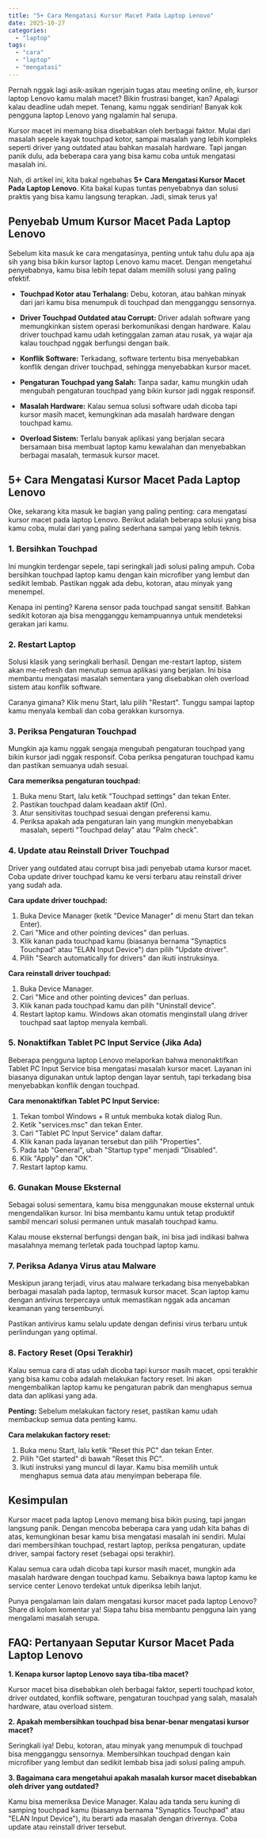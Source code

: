 ```yaml
---
title: "5+ Cara Mengatasi Kursor Macet Pada Laptop Lenovo"
date: 2025-10-27
categories: 
  - "laptop"
tags: 
  - "cara"
  - "laptop"
  - "mengatasi"
---
```


Pernah nggak lagi asik-asikan ngerjain tugas atau meeting online, eh, kursor laptop Lenovo kamu malah macet? Bikin frustrasi banget, kan? Apalagi kalau deadline udah mepet. Tenang, kamu nggak sendirian! Banyak kok pengguna laptop Lenovo yang ngalamin hal serupa.

Kursor macet ini memang bisa disebabkan oleh berbagai faktor. Mulai dari masalah sepele kayak touchpad kotor, sampai masalah yang lebih kompleks seperti driver yang outdated atau bahkan masalah hardware. Tapi jangan panik dulu, ada beberapa cara yang bisa kamu coba untuk mengatasi masalah ini.

Nah, di artikel ini, kita bakal ngebahas **5+ Cara Mengatasi Kursor Macet Pada Laptop Lenovo**. Kita bakal kupas tuntas penyebabnya dan solusi praktis yang bisa kamu langsung terapkan. Jadi, simak terus ya!

## Penyebab Umum Kursor Macet Pada Laptop Lenovo

Sebelum kita masuk ke cara mengatasinya, penting untuk tahu dulu apa aja sih yang bisa bikin kursor laptop Lenovo kamu macet. Dengan mengetahui penyebabnya, kamu bisa lebih tepat dalam memilih solusi yang paling efektif.

- **Touchpad Kotor atau Terhalang:** Debu, kotoran, atau bahkan minyak dari jari kamu bisa menumpuk di touchpad dan mengganggu sensornya.
    
- **Driver Touchpad Outdated atau Corrupt:** Driver adalah software yang memungkinkan sistem operasi berkomunikasi dengan hardware. Kalau driver touchpad kamu udah ketinggalan zaman atau rusak, ya wajar aja kalau touchpad nggak berfungsi dengan baik.
    
- **Konflik Software:** Terkadang, software tertentu bisa menyebabkan konflik dengan driver touchpad, sehingga menyebabkan kursor macet.
    
- **Pengaturan Touchpad yang Salah:** Tanpa sadar, kamu mungkin udah mengubah pengaturan touchpad yang bikin kursor jadi nggak responsif.
    
- **Masalah Hardware:** Kalau semua solusi software udah dicoba tapi kursor masih macet, kemungkinan ada masalah hardware dengan touchpad kamu.
    
- **Overload Sistem:** Terlalu banyak aplikasi yang berjalan secara bersamaan bisa membuat laptop kamu kewalahan dan menyebabkan berbagai masalah, termasuk kursor macet.
    

## 5+ Cara Mengatasi Kursor Macet Pada Laptop Lenovo

Oke, sekarang kita masuk ke bagian yang paling penting: cara mengatasi kursor macet pada laptop Lenovo. Berikut adalah beberapa solusi yang bisa kamu coba, mulai dari yang paling sederhana sampai yang lebih teknis.

### 1\. Bersihkan Touchpad

Ini mungkin terdengar sepele, tapi seringkali jadi solusi paling ampuh. Coba bersihkan touchpad laptop kamu dengan kain microfiber yang lembut dan sedikit lembab. Pastikan nggak ada debu, kotoran, atau minyak yang menempel.

Kenapa ini penting? Karena sensor pada touchpad sangat sensitif. Bahkan sedikit kotoran aja bisa mengganggu kemampuannya untuk mendeteksi gerakan jari kamu.

### 2\. Restart Laptop

Solusi klasik yang seringkali berhasil. Dengan me-restart laptop, sistem akan me-refresh dan menutup semua aplikasi yang berjalan. Ini bisa membantu mengatasi masalah sementara yang disebabkan oleh overload sistem atau konflik software.

Caranya gimana? Klik menu Start, lalu pilih "Restart". Tunggu sampai laptop kamu menyala kembali dan coba gerakkan kursornya.

### 3\. Periksa Pengaturan Touchpad

Mungkin aja kamu nggak sengaja mengubah pengaturan touchpad yang bikin kursor jadi nggak responsif. Coba periksa pengaturan touchpad kamu dan pastikan semuanya udah sesuai.

**Cara memeriksa pengaturan touchpad:**

1. Buka menu Start, lalu ketik "Touchpad settings" dan tekan Enter.
2. Pastikan touchpad dalam keadaan aktif (On).
3. Atur sensitivitas touchpad sesuai dengan preferensi kamu.
4. Periksa apakah ada pengaturan lain yang mungkin menyebabkan masalah, seperti "Touchpad delay" atau "Palm check".

### 4\. Update atau Reinstall Driver Touchpad

Driver yang outdated atau corrupt bisa jadi penyebab utama kursor macet. Coba update driver touchpad kamu ke versi terbaru atau reinstall driver yang sudah ada.

**Cara update driver touchpad:**

1. Buka Device Manager (ketik "Device Manager" di menu Start dan tekan Enter).
2. Cari "Mice and other pointing devices" dan perluas.
3. Klik kanan pada touchpad kamu (biasanya bernama "Synaptics Touchpad" atau "ELAN Input Device") dan pilih "Update driver".
4. Pilih "Search automatically for drivers" dan ikuti instruksinya.

**Cara reinstall driver touchpad:**

1. Buka Device Manager.
2. Cari "Mice and other pointing devices" dan perluas.
3. Klik kanan pada touchpad kamu dan pilih "Uninstall device".
4. Restart laptop kamu. Windows akan otomatis menginstall ulang driver touchpad saat laptop menyala kembali.

### 5\. Nonaktifkan Tablet PC Input Service (Jika Ada)

Beberapa pengguna laptop Lenovo melaporkan bahwa menonaktifkan Tablet PC Input Service bisa mengatasi masalah kursor macet. Layanan ini biasanya digunakan untuk laptop dengan layar sentuh, tapi terkadang bisa menyebabkan konflik dengan touchpad.

**Cara menonaktifkan Tablet PC Input Service:**

1. Tekan tombol Windows + R untuk membuka kotak dialog Run.
2. Ketik "services.msc" dan tekan Enter.
3. Cari "Tablet PC Input Service" dalam daftar.
4. Klik kanan pada layanan tersebut dan pilih "Properties".
5. Pada tab "General", ubah "Startup type" menjadi "Disabled".
6. Klik "Apply" dan "OK".
7. Restart laptop kamu.

### 6\. Gunakan Mouse Eksternal

Sebagai solusi sementara, kamu bisa menggunakan mouse eksternal untuk mengendalikan kursor. Ini bisa membantu kamu untuk tetap produktif sambil mencari solusi permanen untuk masalah touchpad kamu.

Kalau mouse eksternal berfungsi dengan baik, ini bisa jadi indikasi bahwa masalahnya memang terletak pada touchpad laptop kamu.

### 7\. Periksa Adanya Virus atau Malware

Meskipun jarang terjadi, virus atau malware terkadang bisa menyebabkan berbagai masalah pada laptop, termasuk kursor macet. Scan laptop kamu dengan antivirus terpercaya untuk memastikan nggak ada ancaman keamanan yang tersembunyi.

Pastikan antivirus kamu selalu update dengan definisi virus terbaru untuk perlindungan yang optimal.

### 8\. Factory Reset (Opsi Terakhir)

Kalau semua cara di atas udah dicoba tapi kursor masih macet, opsi terakhir yang bisa kamu coba adalah melakukan factory reset. Ini akan mengembalikan laptop kamu ke pengaturan pabrik dan menghapus semua data dan aplikasi yang ada.

**Penting:** Sebelum melakukan factory reset, pastikan kamu udah membackup semua data penting kamu.

**Cara melakukan factory reset:**

1. Buka menu Start, lalu ketik "Reset this PC" dan tekan Enter.
2. Pilih "Get started" di bawah "Reset this PC".
3. Ikuti instruksi yang muncul di layar. Kamu bisa memilih untuk menghapus semua data atau menyimpan beberapa file.

## Kesimpulan

Kursor macet pada laptop Lenovo memang bisa bikin pusing, tapi jangan langsung panik. Dengan mencoba beberapa cara yang udah kita bahas di atas, kemungkinan besar kamu bisa mengatasi masalah ini sendiri. Mulai dari membersihkan touchpad, restart laptop, periksa pengaturan, update driver, sampai factory reset (sebagai opsi terakhir).

Kalau semua cara udah dicoba tapi kursor masih macet, mungkin ada masalah hardware dengan touchpad kamu. Sebaiknya bawa laptop kamu ke service center Lenovo terdekat untuk diperiksa lebih lanjut.

Punya pengalaman lain dalam mengatasi kursor macet pada laptop Lenovo? Share di kolom komentar ya! Siapa tahu bisa membantu pengguna lain yang mengalami masalah serupa.

## FAQ: Pertanyaan Seputar Kursor Macet Pada Laptop Lenovo

**1\. Kenapa kursor laptop Lenovo saya tiba-tiba macet?**

Kursor macet bisa disebabkan oleh berbagai faktor, seperti touchpad kotor, driver outdated, konflik software, pengaturan touchpad yang salah, masalah hardware, atau overload sistem.

**2\. Apakah membersihkan touchpad bisa benar-benar mengatasi kursor macet?**

Seringkali iya! Debu, kotoran, atau minyak yang menumpuk di touchpad bisa mengganggu sensornya. Membersihkan touchpad dengan kain microfiber yang lembut dan sedikit lembab bisa jadi solusi paling ampuh.

**3\. Bagaimana cara mengetahui apakah masalah kursor macet disebabkan oleh driver yang outdated?**

Kamu bisa memeriksa Device Manager. Kalau ada tanda seru kuning di samping touchpad kamu (biasanya bernama "Synaptics Touchpad" atau "ELAN Input Device"), itu berarti ada masalah dengan drivernya. Coba update atau reinstall driver tersebut.
